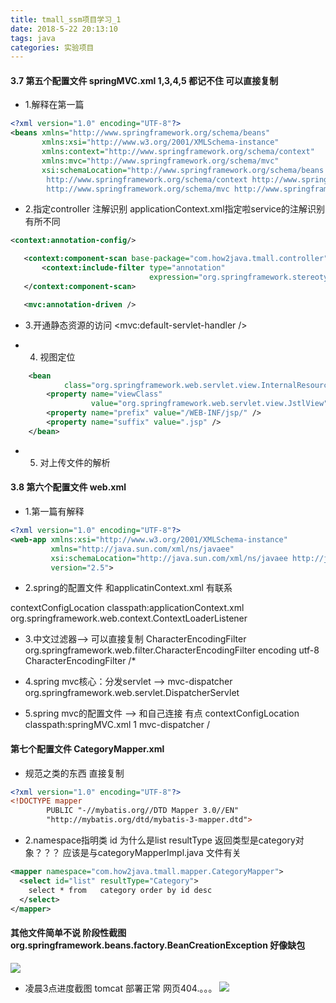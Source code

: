 ```yaml
---
title: tmall_ssm项目学习_1
date: 2018-5-22 20:13:10
tags: java
categories: 实验项目
---
```


#### 3.7 第五个配置文件 springMVC.xml   1,3,4,5 都记不住 可以直接复制
- 1.解释在第一篇
```xml
<?xml version="1.0" encoding="UTF-8"?>
<beans xmlns="http://www.springframework.org/schema/beans"
       xmlns:xsi="http://www.w3.org/2001/XMLSchema-instance"
       xmlns:context="http://www.springframework.org/schema/context"
       xmlns:mvc="http://www.springframework.org/schema/mvc"
       xsi:schemaLocation="http://www.springframework.org/schema/beans http://www.springframework.org/schema/beans/spring-beans-3.0.xsd
        http://www.springframework.org/schema/context http://www.springframework.org/schema/context/spring-context-3.0.xsd
        http://www.springframework.org/schema/mvc http://www.springframework.org/schema/mvc/spring-mvc-3.2.xsd">
 ```

 - 2.指定controller 注解识别    applicationContext.xml指定啦service的注解识别  有所不同
 ```xml
 <context:annotation-config/>

    <context:component-scan base-package="com.how2java.tmall.controller">
        <context:include-filter type="annotation"
                                expression="org.springframework.stereotype.Controller"/>
    </context:component-scan>

    <mvc:annotation-driven />
```

- 3.开通静态资源的访问
    <mvc:default-servlet-handler />

- 4. 视图定位
```xml
    <bean
            class="org.springframework.web.servlet.view.InternalResourceViewResolver">
        <property name="viewClass"
                  value="org.springframework.web.servlet.view.JstlView" />
        <property name="prefix" value="/WEB-INF/jsp/" />
        <property name="suffix" value=".jsp" />
    </bean>
```
- 5. 对上传文件的解析
<bean id="multipartResolver" class="org.springframework.web.multipart.commons.CommonsMultipartResolver"/>
</beans>

#### 3.8 第六个配置文件  web.xml
- 1.第一篇有解释
```xml
<?xml version="1.0" encoding="UTF-8"?>
<web-app xmlns:xsi="http://www.w3.org/2001/XMLSchema-instance"
         xmlns="http://java.sun.com/xml/ns/javaee"
         xsi:schemaLocation="http://java.sun.com/xml/ns/javaee http://java.sun.com/xml/ns/javaee/web-app_2_5.xsd"
         version="2.5">
 ```
 - 2.spring的配置文件   和applicatinContext.xml 有联系
  <context-param>
    <param-name>contextConfigLocation</param-name>
    <param-value>classpath:applicationContext.xml</param-value>
  </context-param>
  <listener>
    <listener-class>org.springframework.web.context.ContextLoaderListener</listener-class>
  </listener>

- 3.中文过滤器--> 可以直接复制
  <filter>
    <filter-name>CharacterEncodingFilter</filter-name>
    <filter-class>org.springframework.web.filter.CharacterEncodingFilter</filter-class>
    <init-param>
      <param-name>encoding</param-name>
      <param-value>utf-8</param-value>
    </init-param>
  </filter>
  <filter-mapping>
    <filter-name>CharacterEncodingFilter</filter-name>
    <url-pattern>/*</url-pattern>
  </filter-mapping>

- 4.spring mvc核心：分发servlet -->
  <servlet>
    <servlet-name>mvc-dispatcher</servlet-name>
    <servlet-class>org.springframework.web.servlet.DispatcherServlet</servlet-class>
- 5.spring mvc的配置文件 --> 和自己连接  有点
    <init-param>
      <param-name>contextConfigLocation</param-name>
      <param-value>classpath:springMVC.xml</param-value>
    </init-param>
    <load-on-startup>1</load-on-startup>
  </servlet>
  <servlet-mapping>
    <servlet-name>mvc-dispatcher</servlet-name>
    <url-pattern>/</url-pattern>
  </servlet-mapping>

</web-app>

#### 第七个配置文件  CategoryMapper.xml
- 规范之类的东西 直接复制
```xml
<?xml version="1.0" encoding="UTF-8"?>
<!DOCTYPE mapper
        PUBLIC "-//mybatis.org//DTD Mapper 3.0//EN"
        "http://mybatis.org/dtd/mybatis-3-mapper.dtd">
```


- 2.namespace指明类  id 为什么是list  resultType  返回类型是category对象？？？  应该是与categoryMapperImpl.java 文件有关
```xml
<mapper namespace="com.how2java.tmall.mapper.CategoryMapper">
  <select id="list" resultType="Category">
    select * from   category order by id desc
  </select>
</mapper>
```

#### 其他文件简单不说 阶段性截图  org.springframework.beans.factory.BeanCreationException   好像缺包
![](http://oyj1fkfcr.bkt.clouddn.com/2018-05-23_014834.png)
- 凌晨3点进度截图 tomcat 部署正常  网页404.。。。
![](http://oyj1fkfcr.bkt.clouddn.com/2018-05-23_024502.png)
